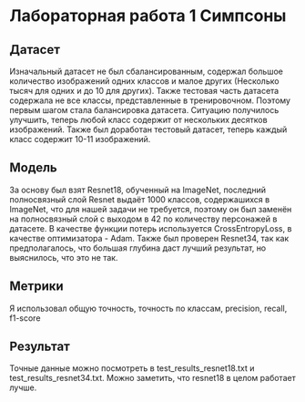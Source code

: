 # Лабораторная работа 1 Симпсоны
## Датасет
Изначальный датасет не был сбалансированным, содержал большое количество изображений одних классов и малое других (Несколько тысяч для одних и до 10 для других). Также тестовая часть датасета содержала не все классы, представленные в тренировочном. Поэтому первым шагом стала балансировка датасета. Ситуацию получилось улучшить, теперь любой класс содержит от нескольких десятков изображений. Также был доработан тестовый датасет, теперь каждый класс содержит 10-11 изображений.

## Модель

За основу был взят Resnet18, обученный на ImageNet, последний полносвязный слой Resnet выдаёт 1000 классов, содержашихся в ImageNet, что для нашей задачи не требуется, поэтому он был заменён на полносвязный слой с выходом в 42 по количеству персонажей в датасете. В качестве функции потерь используется CrossEntropyLoss, в качестве оптимизатора - Adam. Также был проверен Resnet34, так как предполагалось, что большая глубина даст лучший результат, но выяснилось, что это не так.

## Метрики

Я использовал общую точность, точность по классам, precision, recall, f1-score

## Результат

Точные данные можно посмотреть в test_results_resnet18.txt и test_results_resnet34.txt. Можно заметить, что resnet18 в целом работает лучше.